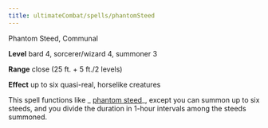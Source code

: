 ```yaml
---
title: ultimateCombat/spells/phantomSteed
---
```

Phantom Steed, Communal

**Level** bard 4, sorcerer/wizard 4, summoner 3

**Range** close (25 ft. + 5 ft./2 levels)

**Effect** up to six quasi-real, horselike creatures

This spell functions like _ [phantom steed](spells/phantomSteed#_phantom-steed)_, except you can summon up to six steeds, and you divide the duration in 1-hour intervals among the steeds summoned.


